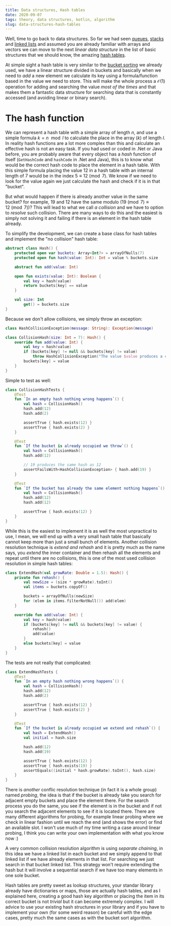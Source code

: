 ```yaml
---
title: Data structures, Hash tables
date: 2020-09-07
tags: theory, data structures, kotlin, algorithm
slug: data-structures-hash-tables
---
```


Well, time to go back to data structures. So far we had seen [queues]({filename}/2020-08-12-data-structures-simple-queue-in-python.md), [stacks]({filename}/2020-08-17-data-structures-simple-single-linked-lists.md) and [linked lists]({filename}/2020-08-14-data-structures-simple-single-linked-lists.md) and assumed you are already familiar with arrays and vectors we can move to the next _linear data structure_ in the list of basic structures that we should know, the amazing [hash tables](https://en.wikipedia.org/wiki/Hash_table).

At simple sight a hash table is very similar to the [bucket sorting](https://en.wikipedia.org/wiki/Hash_table) we already used, we have a linear structure divided in buckets and basically when we need to _add_ a new element we calculate its key using a formula/function based in the value we need to store. This will make the whole process a $\mathcal{O}(1)$ operation for adding and searching the value _most of the times_ and that makes them a fantastic data structure for searching data that is constantly accessed (and avoiding linear or binary search).

# The hash function

We can represent a hash table with a simple array of length $n$, and use a simple formula $k = n \mod l$ to calculate the place in the array ($k$) of length $l$. In reality hash functions are a lot more complex than this and calculate an effective hash is not an easy task. If you had used or coded in .Net or Java before, you are probably aware that every object has a _hash_ function of itself (`GetHashCode` and `hashCode` in .Net and Java), this is to know what would be the correct hash code to place the element in a hash table. With this simple formula placing the value $12$ in a hash table with an internal length of $7$ would be in the index $5 \equiv 12 \pmod 7$. We know if we need to look for the value again we just calculate the hash and check if it is in that "bucket".

But what would happen if there is already another value in the same bucket? for example, 19 and 12 have the same modulo ($19 \pmod 7 \equiv 12 \pmod 7$)? This will lead to what we call _a collision_ and we have to option to _resolve_ such collision. There are many ways to do this and the easiest is simply not solving it and failing if there is an element in the hash table already.

To simplify the development, we can create a base class for hash tables and implement the "no collision" hash table:

```kotlin
abstract class Hash() {
    protected open var buckets: Array<Int?> = arrayOfNulls(7)
    protected open fun hash(value: Int): Int = value % buckets.size

    abstract fun add(value: Int)

    open fun exists(value: Int): Boolean {
        val key = hash(value)
        return buckets[key] == value
    }

    val size: Int
        get() = buckets.size
}
```

Because we don't allow collisions, we simply throw an exception:

```kotlin
class HashCollisionException(message: String): Exception(message)

class CollisionHash(size: Int = 7): Hash() {
    override fun add(value: Int) {
        val key = hash(value)
        if (buckets[key] != null && buckets[key] != value)
            throw HashCollisionException("The value $value produces a collision in the hash")
        buckets[key] = value
    }
}
```

Simple to test as well:

```kotlin
class CollisionHashTests {
    @Test
    fun `In an empty hash nothing wrong happens`() {
        val hash = CollisionHash()
        hash.add(12)
        hash.add(2)

        assertTrue { hash.exists(12) }
        assertTrue { hash.exists(2) }
    }

    @Test
    fun `If the bucket is already occupied we throw`() {
        val hash = CollisionHash()
        hash.add(12)

        // 19 produces the same hash as 12
        assertFailsWith<HashCollisionException> { hash.add(19) }
    }

    @Test
    fun `If the bucket has already the same element nothing happens`() {
        val hash = CollisionHash()
        hash.add(12)
        hash.add(12)

        assertTrue { hash.exists(12) }
    }
}
```

While this is the easiest to implement it is as well the most unpractical to use, I mean, we will end up with a very small hash table that basically cannot keep more than just a small bunch of elements. Another collision resolution technique is _extend and rehash_ and it is pretty much as the name says, you _extend_ the inner container and then rehash all the elements and repeat until there are no collisions, this is one of the most used collision resolution in simple hash tables:

```kotlin
class ExtendHash(val growRate: Double = 1.5): Hash() {
    private fun rehash() {
        val newSize = (size * growRate).toInt()
        val items = buckets.copyOf()

        buckets = arrayOfNulls(newSize)
        for (elem in items.filterNotNull()) add(elem)
    }

    override fun add(value: Int) {
        val key = hash(value)
        if (buckets[key] != null && buckets[key] != value) {
            rehash()
            add(value)
        }
        else buckets[key] = value
    }
}
```

The tests are not really that complicated:

```kotlin
class ExtendHashTests {
    @Test
    fun `In an empty hash nothing wrong happens`() {
        val hash = CollisionHash()
        hash.add(12)
        hash.add(2)

        assertTrue { hash.exists(12) }
        assertTrue { hash.exists(2) }
    }

    @Test
    fun `If the bucket is already occupied we extend and rehash`() {
        val hash = ExtendHash()
        val initial = hash.size

        hash.add(12)
        hash.add(19)

        assertTrue { hash.exists(12) }
        assertTrue { hash.exists(19) }
        assertEquals((initial * hash.growRate).toInt(), hash.size)
    }
}
```

There is _another_ conflic resolution technique (in fact it is a whole group) named _probing_, the idea is that if the bucket is already take you search for adjacent empty buckets and place the element there. For the search process you do the same, you see if the element is in the bucket and if not you search the adjacent elements to see if it is located there. There are many different algorithms for probing, for example linear probing where we check in linear fashion until we reach the end (and shows the error) or find an available slot. I won't use much of my time writing a case around linear probing, I think you can write your own implementation with what you know now :)

A very common collision resolution algorithm is using _separate chaining_, in this idea we have a linked list in each bucket and we simply append to that linked list if we have already elements in that list. For searching we just search in that bucket linked list. This strategy won't require extending the hash but it will involve a sequential search if we have too many elements in one sole bucket.

Hash tables are pretty sweet as lookup structures, your standar library already have dictionaries or maps, those are actually hash tables, and as I explained here, creating a good hash key algorithm or placing the item in its correct bucket is not _trivial_ but it can become extremely complex. I will advice to use your existing hash structures in your library and if you have to implement your own (for some weird reason) be careful with the edge cases, pretty much the same cases as with the bucket sort algorithm.
